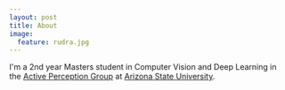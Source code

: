 ```yaml
---
layout: post
title: About
image:
  feature: rudra.jpg
---
```


I'm a 2nd year Masters student in Computer Vision and Deep Learning in the [Active Perception Group](https://yezhouyang.engineering.asu.edu/research-group/)
at [Arizona State University](https://www.asu.edu/).
